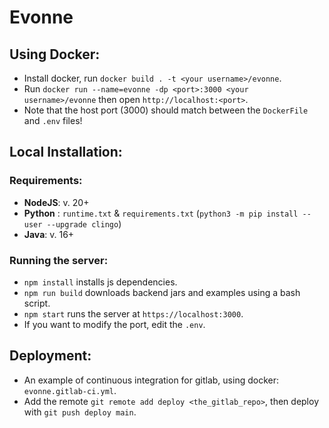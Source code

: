 # Evonne

## Using Docker:
* Install docker, run `docker build . -t <your username>/evonne`. 
* Run `docker run --name=evonne -dp <port>:3000 <your username>/evonne` then open `http://localhost:<port>`.
* Note that the host port (3000) should match between the `DockerFile` and  `.env` files!

## Local Installation: 
### Requirements:
* **NodeJS**: v. 20+ 
* **Python** : `runtime.txt` & `requirements.txt` (`python3 -m pip install --user --upgrade clingo`)
* **Java**: v. 16+

### Running the server:
* `npm install` installs js dependencies.
* `npm run build` downloads backend jars and examples using a bash script. 
* `npm start` runs the server at `https://localhost:3000`. 
* If you want to modify the port, edit the `.env`.

## Deployment: 
* An example of continuous integration for gitlab, using docker: `evonne.gitlab-ci.yml`.
* Add the remote `git remote add deploy <the_gitlab_repo>`, then deploy with `git push deploy main`.
